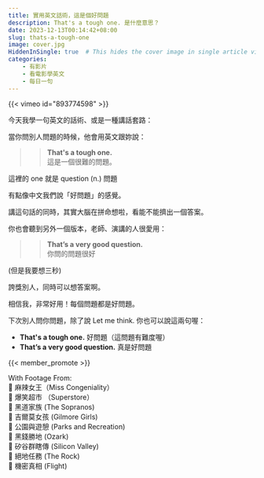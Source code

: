 ```yaml
---
title: 實用英文話術，這是個好問題
description: That's a tough one. 是什麼意思？
date: 2023-12-13T00:14:42+08:00
slug: thats-a-tough-one
image: cover.jpg
HiddenInSingle: true  # This hides the cover image in single article view
categories:
    - 有影片
    - 看電影學英文
    - 每日一句
---
```



{{< vimeo id="893774598" >}}

今天我學一句英文的話術、或是一種講話套路：

當你問別人問題的時候，他會用英文跟妳說：

>> **That's a tough one.**  
>> 這是一個很難的問題。


這裡的 one 就是 question (n.) 問題 


有點像中文我們說「好問題」的感覺。

講這句話的同時，其實大腦在拼命想啦，看能不能擠出一個答案。

你也會聽到另外一個版本，老師、演講的人很愛用：

>> **That’s a very good question.**   
>> 你問的問題很好

(但是我要想三秒)

誇獎別人，同時可以想答案啊。

相信我，非常好用！每個問題都是好問題。

下次別人問你問題，除了說 Let me think. 你也可以說這兩句喔：

- **That's a tough one.** 好問題（這問題有難度喔）
- **That’s a very good question.** 真是好問題

{{< member_promote >}}

With Footage From:   
🎥 麻辣女王（Miss Congeniality）  
🎥 爆笑超市 （Superstore）  
🎥 黑道家族 (The Sopranos)  
🎥 吉爾莫女孩 (Gilmore Girls)  
🎥 公園與遊憩 (Parks and Recreation)  
🎥 黑錢勝地 (Ozark)  
🎥 矽谷群瞎傳 (Silicon Valley)   
🎥 絕地任務 (The Rock)   
🎥 機密真相 (Flight)  